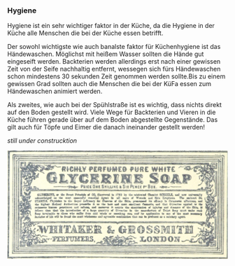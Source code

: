 ### Hygiene

Hygiene ist ein sehr wichtiger faktor in der Küche, da die Hygiene in der Küche alle Menschen die bei der Küche essen betrifft. 

Der sowohl wichtigste wie auch banalste faktor für Küchenhygiene ist das Händewaschen. Möglichst mit heißem Wasser sollten die Hände gut eingeseift werden. Backterien werden allerdings erst nach einer gewissen Zeit von der Seife nachhaltig entfernt, wessegen sich fürs Händewaschen schon mindestens 30 sekunden Zeit genommen werden sollte.Bis zu einem gewissen Grad sollten auch die Menschen die bei der KüFa essen zum Händewaschen animiert werden.

Als zweites, wie auch bei der Spühlstraße ist es wichtig, dass nichts direkt auf den Boden gestellt wird. Viele Wege für Backterien und Vieren in die Küche führen gerade über auf dem Boden abgestellte Gegenstände. Das gilt auch für Töpfe und Eimer die danach ineinander gestellt werden!

*still under construcktion*

![](../images/soap.png)
